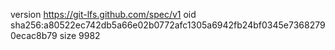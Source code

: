 version https://git-lfs.github.com/spec/v1
oid sha256:a80522ec742db5a66e02b0772afc1305a6942fb24bf0345e73682790ecac8b79
size 9982
